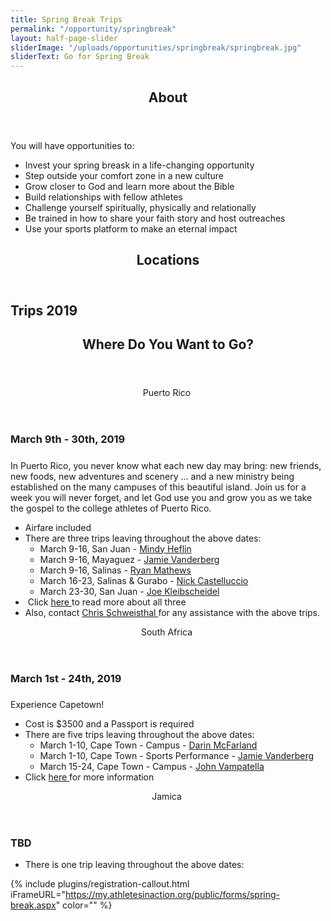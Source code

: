 ```yaml
---
title: Spring Break Trips
permalink: "/opportunity/springbreak"
layout: half-page-slider
sliderImage: "/uploads/opportunities/springbreak/springbreak.jpg"
sliderText: Go for Spring Break
---
```


<div class="row">
<div class=" span-12 cell" id="about">
<section class="section" id="about"><header class="section-header container text-center">
<h2 class="section-title first-color" data-title="About">About</h2>
</header></section>
</div></div>
<div class="row">
<div class=" span-12 cell">
<div class="container"><div style="text-align: center;">
<p style="text-align: left;">You will have opportunities to:</p>
<ul class="list-style list-disc" style="text-align: left;">
<li>Invest your spring breask in a life-changing opportunity</li>
<li>Step outside your comfort zone in a new culture</li>
<li>Grow closer to God and learn more about the Bible</li>
<li>Build relationships with fellow athletes</li>
<li>Challenge yourself spiritually, physically and relationally</li>
<li>Be trained in how to share your faith story and host outreaches</li>
<li>Use your sports platform to make an eternal impact</li>
</ul>
<p style="text-align: left;"></p>
<div></div>
</div>
</div></div></div>
<div class="row">
<div class=" span-12 cell" id="locations">
<header class="section-header container text-center">
<h2 class="section-title first-color" data-title="Locations">Locations</h2>
</header>
</div></div>
<div class="row">
<div class=" span-12 cell">
<h2 class="title text-center mb30"><span class="light first-color">Trips</span> 2019</h2>

<div class="container"><header class="title-block text-center mb50">
<h2 class="title-border custom text-uppercase text-center mb20">Where Do You Want to Go?</h2>
</header>
<div class="row">
<div class="col-sm-4">
<div class="pricing-table flat"><header>
<div class="price">Puerto Rico&nbsp;</div>
</header>
<h3>March 9th - 30th, 2019</h3>
<h5></h5>
<p class="pricing-desc">In Puerto Rico, you never know what each new day may bring: new friends, new foods, new adventures and scenery … and a new ministry being established on the many campuses of this beautiful island. Join us for a week you will never forget, and let God use you and grow you as we take the gospel to the college athletes of Puerto Rico.</p>
<ul class="pricing-list">
<li><i class="icon-check"></i>Airfare included</li>
<li>There are three trips leaving throughout the above dates:
<ul>
<li>March 9-16, San Juan - <a href="mailto:mindy.heflin@athletesinaction.org">Mindy Heflin</a></li>
<li>March 9-16, Mayaguez - <a href="mailto:jamie.vandenberg@athletesinaction.org">Jamie Vanderberg</a></li>
<li>March 9-16, Salinas - <a href="mailto:ryan.mathews@athletesinaction.org">Ryan Mathews</a></li>
<li>March 16-23, Salinas & Gurabo - <a href="mailto:nick.castelluccio@athletesinaction.org">Nick Castelluccio</a></li>
<li>March 23-30, San Juan - <a href="mailto:joseph.kleibscheidel@athletesinaction.org">Joe Kleibscheidel</a></li>
</ul>
</li>
<li>&nbsp;Click <a href="http://goaia.org/partnership">here </a> to read more about all three</li>
<li>Also, contact <a href="https://mail.google.com/mail/?view=cm&amp;fs=1&amp;tf=1&amp;to=chris.schweisthal@athletesinaction.org" target="_blank"> Chris Schweisthal </a> for any assistance with the above trips.</li>
</ul>
</div>
<!-- End .pricing-table --></div>
<!-- End .col-md-4 -->
<div class="col-sm-4">
<div class="pricing-table flat"><header>
<div class="price">South Africa&nbsp;</div>
</header>
<h3>March 1st - 24th, 2019</h3>
<h5><em> </em></h5>
<p class="pricing-desc">Experience Capetown!</p>
<ul class="pricing-list">
<li><i class="icon-check"></i>Cost is $3500 and a Passport is required</li>
<li>There are five trips leaving throughout the above dates:
<ul>
<li>March 1-10, Cape Town - Campus - <a href="mailto:darin.mcfarland@athletesinaction.org">Darin McFarland</a></li>
<li>March 1-10, Cape Town - Sports Performance - <a href="mailto:jamie.vanderberg@athletesinaction.org">Jamie Vanderberg</a></li>
<li>March 15-24, Cape Town - Campus - <a href="mailto:john.vampatella@athletesinaction.org">John Vampatella</a></li>
</ul>
</li>
<li>Click <a href="http://goaia.org/partnership">here </a> for more information&nbsp;</li>
</ul>
</div>
<!-- End .pricing-table --></div>
<!-- End .col-md-4 -->
<div class="col-sm-4">
<div class="pricing-table flat"><header>
<div class="price">Jamica&nbsp;</div>
</header>
<h3>TBD</h3>
<p class="pricing-desc"></p>
<ul class="pricing-list">
<li>There is one trip leaving throughout the above dates:
<ul>

</ul>
</li>
</ul>
</div>
<!-- End .pricing-table --></div>
<!-- End .col-md-4 --></div>
</div></div></div>

{% include plugins/registration-callout.html iFrameURL="https://my.athletesinaction.org/public/forms/spring-break.aspx" color="" %}
